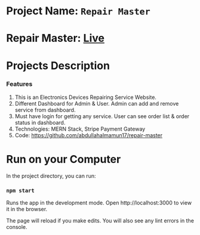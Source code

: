 # Project Name: `Repair Master`

# Repair Master: [Live](https://repair-master-201e6.web.app/)

# Projects Description

### Features

1. This is an Electronics Devices Repairing Service Website.
2. Different Dashboard for Admin & User. Admin can add and remove service from dashboard.
3. Must have login for getting any service. User can see order list & order status in dashboard.
4. Technologies: MERN Stack, Stripe Payment Gateway
5. Code: https://github.com/abdullahalmamun17/repair-master

# Run on your Computer

In the project directory, you can run:

### `npm start`

Runs the app in the development mode.
Open http://localhost:3000 to view it in the browser.

The page will reload if you make edits.
You will also see any lint errors in the console.
